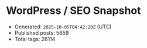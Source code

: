 # WordPress / SEO Snapshot

- Generated: `2025-10-05T04:42:20Z` (UTC)
- Published posts: 5659
- Total tags: 26114
